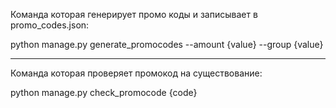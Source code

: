 Команда которая генерирует промо коды и записывает в promo_codes.json:

python manage.py generate_promocodes --amount {value} --group {value}

_________________________________________________________________________

Команда которая проверяет промокод на существование:

python manage.py check_promocode {code}
